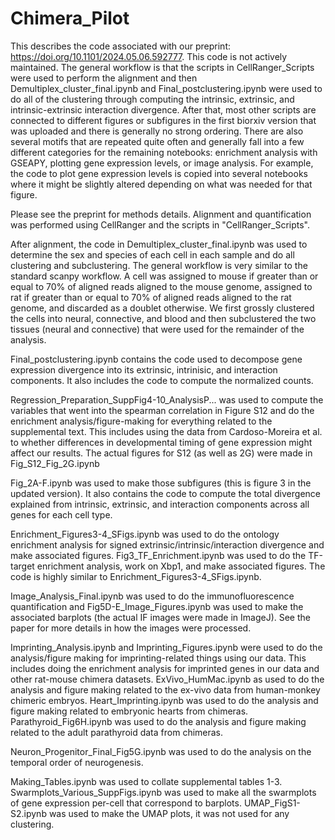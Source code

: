 # Chimera_Pilot

This describes the code associated with our preprint: https://doi.org/10.1101/2024.05.06.592777.  This code is not actively maintained.  The general workflow is that the scripts in CellRanger_Scripts were used to perform the alignment and then Demultiplex_cluster_final.ipynb and Final_postclustering.ipynb were used to do all of the clustering through computing the intrinsic, extrinsic, and intrinsic-extrinsic interaction divergence.  After that, most other scripts are connected to different figures or subfigures in the first biorxiv version that was uploaded and there is generally no strong ordering.  There are also several motifs that are repeated quite often and generally fall into a few different categories for the remaining notebooks: enrichment analysis with GSEAPY, plotting gene expression levels, or image analysis. For example, the code to plot gene expression levels is copied into several notebooks where it might be slightly altered depending on what was needed for that figure. 

Please see the preprint for methods details.  Alignment and quantification was performed using CellRanger and the scripts in "CellRanger_Scripts".

After alignment, the code in Demultiplex_cluster_final.ipynb was used to determine the sex and species of each cell in each sample and do all clustering and subclustering. The general workflow is very similar to the standard scanpy workflow. A cell was assigned to mouse if greater than or equal to 70% of aligned reads aligned to the mouse genome, assigned to rat if greater than or equal to 70% of aligned reads aligned to the rat genome, and discarded as a doublet otherwise. We first grossly clustered the cells into neural, connective, and blood and then subclustered the two tissues (neural and connective) that were used for the remainder of the analysis. 

Final_postclustering.ipynb contains the code used to decompose gene expression divergence into its extrinsic, intrinisic, and interaction components. It also includes the code to compute the normalized counts.

Regression_Preparation_SuppFig4-10_AnalysisP... was used to compute the variables that went into the spearman correlation in Figure S12 and do the enrichment analysis/figure-making for everything related to the supplemental text.  This includes using the data from Cardoso-Moreira et al. to whether differences in developmental timing of gene expression might affect our results.  The actual figures for S12 (as well as 2G) were made in Fig_S12_Fig_2G.ipynb

Fig_2A-F.ipynb was used to make those subfigures (this is figure 3 in the updated version).  It also contains the code to compute the total divergence explained from intrinsic, extrinsic, and interaction components across all genes for each cell type.

Enrichment_Figures3-4_SFigs.ipynb was used to do the ontology enrichment analysis for signed extrinsic/intrinsic/interaction divergence and make associated figures.
Fig3_TF_Enrichment.ipynb was used to do the TF-target enrichment analysis, work on Xbp1, and make associated figures.  The code is highly similar to Enrichment_Figures3-4_SFigs.ipynb.

Image_Analysis_Final.ipynb was used to do the immunofluorescence quantification and Fig5D-E_Image_Figures.ipynb was used to make the associated barplots (the actual IF images were made in ImageJ). See the paper for more details in how the images were processed.

Imprinting_Analysis.ipynb and Imprinting_Figures.ipynb were used to do the analysis/figure making for imprinting-related things using our data.  This includes doing the enrichment analysis for imprinted genes in our data and other rat-mouse chimera datasets.  ExVivo_HumMac.ipynb as used to do the analysis and figure making related to the ex-vivo data from human-monkey chimeric embryos. Heart_Imprinting.ipynb was used to do the analysis and figure making related to embryonic hearts from chimeras. Parathyroid_Fig6H.ipynb was used to do the analysis and figure making related to the adult parathyroid data from chimeras.

Neuron_Progenitor_Final_Fig5G.ipynb was used to do the analysis on the temporal order of neurogenesis.

Making_Tables.ipynb was used to collate supplemental tables 1-3.
Swarmplots_Various_SuppFigs.ipynb was used to make all the swarmplots of gene expression per-cell that correspond to barplots.
UMAP_FigS1-S2.ipynb was used to make the UMAP plots, it was not used for any clustering.
